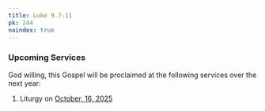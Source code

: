 ```yaml
---
title: Luke 9.7-11
pk: 244
noindex: true
---
```


### Upcoming Services

God willing, this Gospel will be proclaimed at the following services over the next year:


1. Liturgy on [October, 16, 2025](https://orthocal.info/readings/gregorian/2025/10/16/)
